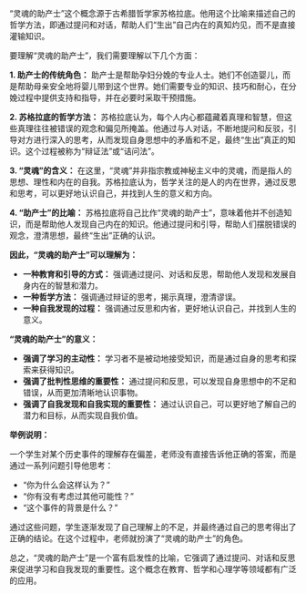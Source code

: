 “灵魂的助产士”这个概念源于古希腊哲学家苏格拉底。他用这个比喻来描述自己的哲学方法，即通过提问和对话，帮助人们“生出”自己内在的真知灼见，而不是直接灌输知识。

要理解“灵魂的助产士”，我们需要理解以下几个方面：

**1. 助产士的传统角色：** 助产士是帮助孕妇分娩的专业人士。她们不创造婴儿，而是帮助母亲安全地将婴儿带到这个世界。她们需要专业的知识、技巧和耐心，在分娩过程中提供支持和指导，并在必要时采取干预措施。

**2. 苏格拉底的哲学方法：** 苏格拉底认为，每个人内心都蕴藏着真理和智慧，但这些真理往往被错误的观念和偏见所掩盖。他通过与人对话，不断地提问和反驳，引导对方进行深入的思考，从而发现自身思想中的矛盾和不足，最终“生出”真正的知识。这个过程被称为“辩证法”或“诘问法”。

**3. “灵魂”的含义：** 在这里，“灵魂”并非指宗教或神秘主义中的灵魂，而是指人的思想、理性和内在的自我。苏格拉底认为，哲学关注的是人的内在世界，通过反思和思考，可以更好地认识自己，并找到人生的意义和方向。

**4. “助产士”的比喻：** 苏格拉底将自己比作“灵魂的助产士”，意味着他并不创造知识，而是帮助他人发现自己内在的知识。他通过提问和引导，帮助人们摆脱错误的观念，澄清思想，最终“生出”正确的认识。

**因此，“灵魂的助产士”可以理解为：**

- **一种教育和引导的方式：** 强调通过提问、对话和反思，帮助他人发现和发展自身内在的智慧和潜力。
- **一种哲学方法：** 强调通过辩证的思考，揭示真理，澄清谬误。
- **一种自我发现的过程：** 强调通过反思和内省，更好地认识自己，并找到人生的意义。

**“灵魂的助产士”的意义：**

- **强调了学习的主动性：** 学习者不是被动地接受知识，而是通过自身的思考和探索来获得知识。
- **强调了批判性思维的重要性：** 通过提问和反思，可以发现自身思想中的不足和错误，从而更加清晰地认识事物。
- **强调了自我发现和自我实现的重要性：** 通过认识自己，可以更好地了解自己的潜力和目标，从而实现自我价值。

**举例说明：**

一个学生对某个历史事件的理解存在偏差，老师没有直接告诉他正确的答案，而是通过一系列问题引导他思考：

- “你为什么会这样认为？”
- “你有没有考虑过其他可能性？”
- “这个事件的背景是什么？”

通过这些问题，学生逐渐发现了自己理解上的不足，并最终通过自己的思考得出了正确的结论。在这个过程中，老师就扮演了“灵魂的助产士”的角色。

总之，“灵魂的助产士”是一个富有启发性的比喻，它强调了通过提问、对话和反思来促进学习和自我发现的重要性。这个概念在教育、哲学和心理学等领域都有广泛的应用。